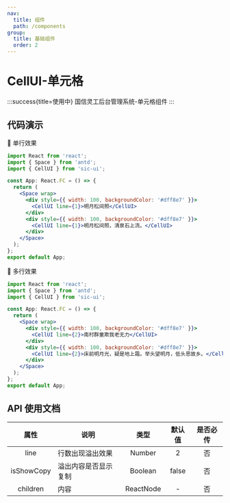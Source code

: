 ```yaml
---
nav:
  title: 组件
  path: /components
group:
  title: 基础组件
  order: 2
---
```


# CellUI-单元格

:::success{title=使用中}
国信灵工后台管理系统-单元格组件
:::

## 代码演示

💎 单行效果

```jsx
import React from 'react';
import { Space } from 'antd';
import { CellUI } from 'sic-ui';

const App: React.FC = () => {
  return (
    <Space wrap>
      <div style={{ width: 100, backgroundColor: '#dff8e7' }}>
        <CellUI line={1}>明月松间照</CellUI>
      </div>
      <div style={{ width: 100, backgroundColor: '#dff8e7' }}>
        <CellUI line={1}>明月松间照，清泉石上流。</CellUI>
      </div>
    </Space>
  );
};
export default App;
```

💎 多行效果

```jsx
import React from 'react';
import { Space } from 'antd';
import { CellUI } from 'sic-ui';

const App: React.FC = () => {
  return (
    <Space wrap>
      <div style={{ width: 100, backgroundColor: '#dff8e7' }}>
        <CellUI line={2}>南村群童欺我老无力</CellUI>
      </div>
      <div style={{ width: 100, backgroundColor: '#dff8e7' }}>
        <CellUI line={2}>床前明月光，疑是地上霜。举头望明月，低头思故乡。</CellUI>
      </div>
    </Space>
  );
};
export default App;
```

## API 使用文档

<font size=1>

|    属性    | 说明                 |   类型    | 默认值 | 是否必传 |
| :--------: | -------------------- | :-------: | :----: | :------: |
|    line    | 行数出现溢出效果     |  Number   |   2    |    否    |
| isShowCopy | 溢出内容是否显示复制 |  Boolean  | false  |    否    |
|  children  | 内容                 | ReactNode |   -    |    否    |

</font>
